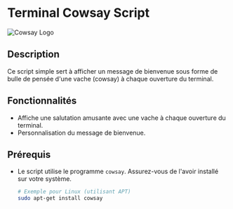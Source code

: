 # Terminal Cowsay Script

![Cowsay Logo](cowsay_logo.png)

## Description

Ce script simple sert à afficher un message de bienvenue sous forme de bulle de pensée d'une vache (cowsay) à chaque ouverture du terminal.

## Fonctionnalités

- Affiche une salutation amusante avec une vache à chaque ouverture du terminal.
- Personnalisation du message de bienvenue.

## Prérequis

- Le script utilise le programme `cowsay`. Assurez-vous de l'avoir installé sur votre système.

  ```bash
  # Exemple pour Linux (utilisant APT)
  sudo apt-get install cowsay
